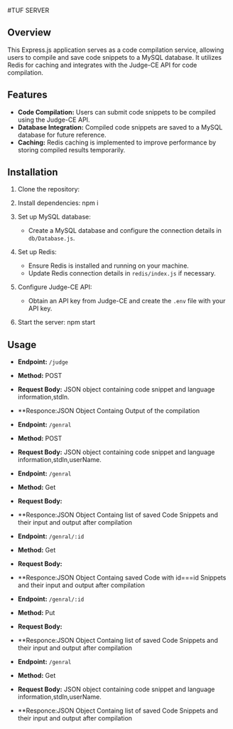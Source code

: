 #TUF SERVER

## Overview

This Express.js application serves as a code compilation service, allowing users to compile and save code snippets to a MySQL database. It utilizes Redis for caching and integrates with the Judge-CE API for code compilation.

## Features

- **Code Compilation:** Users can submit code snippets to be compiled using the Judge-CE API.
- **Database Integration:** Compiled code snippets are saved to a MySQL database for future reference.
- **Caching:** Redis caching is implemented to improve performance by storing compiled results temporarily.


## Installation

1. Clone the repository:


2. Install dependencies:
npm i


3. Set up MySQL database:
   - Create a MySQL database and configure the connection details in `db/Database.js`.

4. Set up Redis:
   - Ensure Redis is installed and running on your machine.
   - Update Redis connection details in `redis/index.js` if necessary.

5. Configure Judge-CE API:
   - Obtain an API key from Judge-CE and create the `.env` file with your API key.

6. Start the server:
npm start



## Usage

- **Endpoint:** `/judge`
- **Method:** POST
- **Request Body:** JSON object containing code snippet and language information,stdIn.
- **Responce:JSON Object Containg Output of the compilation

-  **Endpoint:** `/genral`
- **Method:** POST
- **Request Body:** JSON object containing code snippet and language information,stdIn,userName.



- **Endpoint:** `/genral`
- **Method:** Get
- **Request Body:**
-  **Responce:JSON Object Containg list of saved Code Snippets and their input and output after compilation

- **Endpoint:** `/genral/:id`
- **Method:** Get
- **Request Body:**
-  **Responce:JSON Object Containg saved Code with id===id Snippets and their input and output after compilation



- **Endpoint:** `/genral/:id`
- **Method:** Put
- **Request Body:**
-  **Responce:JSON Object Containg list of saved Code Snippets and their input and output after compilation


- **Endpoint:** `/genral`
- **Method:** Get
- **Request Body:** JSON object containing code snippet and language information,stdIn,userName.
-  **Responce:JSON Object Containg list of saved Code Snippets and their input and output after compilation


